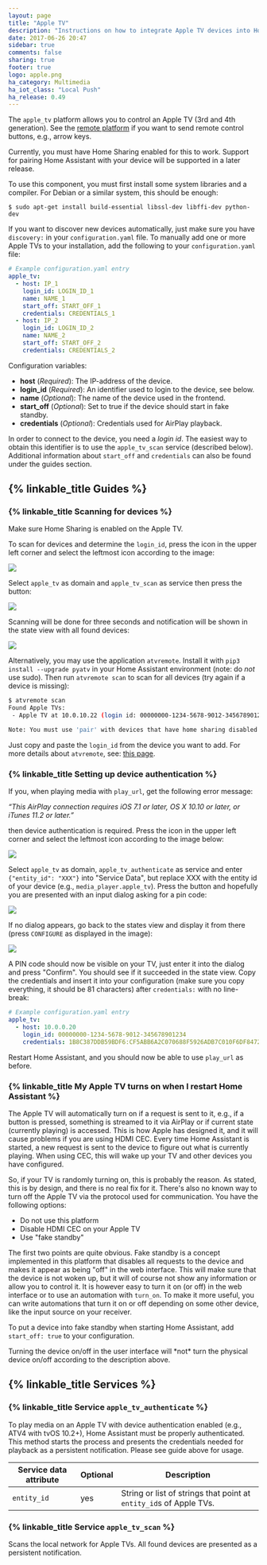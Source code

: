 ```yaml
---
layout: page
title: "Apple TV"
description: "Instructions on how to integrate Apple TV devices into Home Assistant."
date: 2017-06-26 20:47
sidebar: true
comments: false
sharing: true
footer: true
logo: apple.png
ha_category: Multimedia
ha_iot_class: "Local Push"
ha_release: 0.49
---
```


The `apple_tv` platform allows you to control an Apple TV (3rd and 4th generation). See the [remote platform](/components/remote.apple_tv/) if you want to send remote control buttons, e.g., arrow keys.

<p class='note'>
Currently, you must have Home Sharing enabled for this to work. Support for pairing Home Assistant with your device will be supported in a later release.
</p>

To use this component, you must first install some system libraries and a compiler. For Debian or a similar system, this should be enough:

```shell
$ sudo apt-get install build-essential libssl-dev libffi-dev python-dev
```

If you want to discover new devices automatically, just make sure you have `discovery:` in your `configuration.yaml` file. To manually add one or more Apple TVs to your installation, add the following to your `configuration.yaml` file:

```yaml
# Example configuration.yaml entry
apple_tv:
  - host: IP_1
    login_id: LOGIN_ID_1
    name: NAME_1
    start_off: START_OFF_1
    credentials: CREDENTIALS_1
  - host: IP_2
    login_id: LOGIN_ID_2
    name: NAME_2
    start_off: START_OFF_2
    credentials: CREDENTIALS_2
```

Configuration variables:

- **host** (*Required*): The IP-address of the device.
- **login_id** (*Required*): An identifier used to login to the device, see below.
- **name** (*Optional*): The name of the device used in the frontend.
- **start_off** (*Optional*): Set to true if the device should start in fake standby.
- **credentials** (*Optional*): Credentials used for AirPlay playback.

In order to connect to the device, you need a *login id*. The easiest way to obtain this identifier is to use the `apple_tv_scan` service (described below). Additional information about `start_off` and `credentials` can also be found under the guides section.

## {% linkable_title Guides %}

### {% linkable_title Scanning for devices %}

Make sure Home Sharing is enabled on the Apple TV.

To scan for devices and determine the `login_id`, press the icon in the upper left corner and select the leftmost icon according to the image:

<img src='/images/screenshots/developer-tools.png' />

Select `apple_tv` as domain and `apple_tv_scan` as service then press the button:

<img src='/images/components/apple_tv/scan_start.jpg' />

Scanning will be done for three seconds and notification will be shown in the state view with all found devices:

<img src='/images/components/apple_tv/scan_result.jpg' />

Alternatively, you may use the application ``atvremote``. Install it with ``pip3 install --upgrade pyatv`` in your Home Assistant environment (note: do *not* use sudo). Then run ``atvremote scan`` to scan for all devices (try again if a device is missing):

```bash
$ atvremote scan
Found Apple TVs:
 - Apple TV at 10.0.10.22 (login id: 00000000-1234-5678-9012-345678901234)

Note: You must use 'pair' with devices that have home sharing disabled
```

Just copy and paste the `login_id` from the device you want to add. For more details about `atvremote`, see: [this page](http://pyatv.readthedocs.io/en/master/atvremote.html).

### {% linkable_title Setting up device authentication %}

If you, when playing media with `play_url`, get the following error message:

*“This AirPlay connection requires iOS 7.1 or later, OS X 10.10 or later, or iTunes 11.2 or later.”*

then device authentication is required. Press the icon in the upper left corner and select the leftmost icon according to the image below:

<img src='/images/screenshots/developer-tools.png' />

Select `apple_tv` as domain, `apple_tv_authenticate` as service and enter `{"entity_id": "XXX"}` into "Service Data", but replace XXX with the entity id of your device (e.g., `media_player.apple_tv`). Press the button and hopefully you are presented with an input dialog asking for a pin code:

<img src='/images/components/apple_tv/auth_start.jpg' />

If no dialog appears, go back to the states view and display it from there (press `CONFIGURE` as displayed in the image):

<img src='/images/components/apple_tv/auth_pin.jpg' />

A PIN code should now be visible on your TV, just enter it into the dialog and press "Confirm". You should see if it succeeded in the state view. Copy the credentials and insert it into your configuration (make sure you copy everything, it should be 81 characters) after ``credentials:`` with no line-break:

```yaml
# Example configuration.yaml entry
apple_tv:
  - host: 10.0.0.20
    login_id: 00000000-1234-5678-9012-345678901234
    credentials: 1B8C387DDB59BDF6:CF5ABB6A2C070688F5926ADB7C010F6DF847252C15F9BDB6DA3E09D6591E90E5
```

Restart Home Assistant, and you should now be able to use `play_url` as before.

### {% linkable_title My Apple TV turns on when I restart Home Assistant %}

The Apple TV will automatically turn on if a request is sent to it, e.g., if a button is pressed, something is streamed to it via AirPlay or if current state (currently playing) is accessed. This is how Apple has designed it, and it will cause problems if you are using HDMI CEC. Every time Home Assistant is started, a new request is sent to the device to figure out what is currently playing. When using CEC, this will wake up your TV and other devices you have configured.

So, if your TV is randomly turning on, this is probably the reason. As stated, this is by design, and there is no real fix for it. There's also no known way to turn off the Apple TV via the protocol used for communication. You have the following options:

- Do not use this platform
- Disable HDMI CEC on your Apple TV
- Use "fake standby"

The first two points are quite obvious. Fake standby is a concept implemented in this platform that disables all requests to the device and makes it appear as being "off" in the web interface. This will make sure that the device is not woken up, but it will of course not show any information or allow you to control it. It is however easy to turn it on (or off) in the web interface or to use an automation with `turn_on`. To make it more useful, you can write automations that turn it on or off depending on some other device, like the input source on your receiver.

To put a device into fake standby when starting Home Assistant, add `start_off: true` to your configuration.

<p class='note warning'>
Turning the device on/off in the user interface will *not* turn the physical device on/off according to the description above.
</p>

## {% linkable_title Services %}

### {% linkable_title Service `apple_tv_authenticate` %}

To play media on an Apple TV with device authentication enabled (e.g., ATV4 with tvOS 10.2+), Home Assistant must be properly authenticated. This method starts the process and presents the credentials needed for playback as a persistent notification. Please see guide above for usage.

| Service data attribute | Optional | Description |
| ---------------------- | -------- | ----------- |
| `entity_id` | yes | String or list of strings that point at `entity_id`s of Apple TVs.

### {% linkable_title Service `apple_tv_scan` %}

Scans the local network for Apple TVs. All found devices are presented as a persistent notification.
